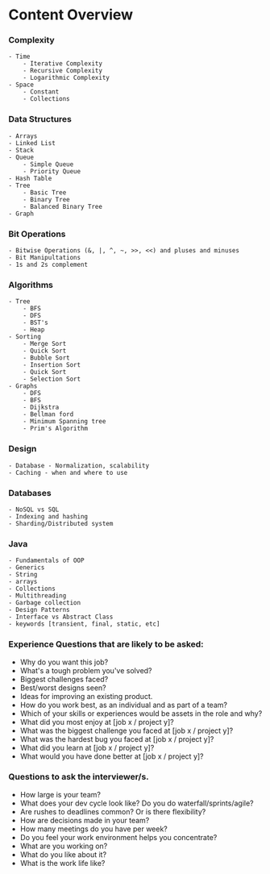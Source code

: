 # Content Overview

### Complexity
	- Time 
		- Iterative Complexity
		- Recursive Complexity
		- Logarithmic Complexity
	- Space
		- Constant
		- Collections

### Data Structures
	- Arrays
	- Linked List
	- Stack
	- Queue
		- Simple Queue
		- Priority Queue
	- Hash Table
	- Tree
		- Basic Tree
		- Binary Tree
		- Balanced Binary Tree
	- Graph

### Bit Operations
	- Bitwise Operations (&, |, ^, ~, >>, <<) and pluses and minuses
	- Bit Manipultations
	- 1s and 2s complement	 

### Algorithms
	- Tree
		- BFS
		- DFS
		- BST's
		- Heap
	- Sorting
		- Merge Sort
		- Quick Sort
		- Bubble Sort
		- Insertion Sort
		- Quick Sort
		- Selection Sort
	- Graphs
		- DFS
		- BFS
		- Dijkstra
		- Bellman ford
		- Minimum Spanning tree
		- Prim's Algorithm

### Design
	- Database - Normalization, scalability
	- Caching - when and where to use

### Databases
	- NoSQL vs SQL
	- Indexing and hashing 
	- Sharding/Distributed system

### Java
	- Fundamentals of OOP
	- Generics
	- String 
	- arrays
	- Collections
	- Multithreading
	- Garbage collection
	- Design Patterns
	- Interface vs Abstract Class
	- keywords [transient, final, static, etc]

### Experience Questions that are likely to be asked:
- Why do you want this job?
- What's a tough problem you've solved?
- Biggest challenges faced?
- Best/worst designs seen?
- Ideas for improving an existing product.
- How do you work best, as an individual and as part of a team?
- Which of your skills or experiences would be assets in the role and why?
- What did you most enjoy at [job x / project y]?
- What was the biggest challenge you faced at [job x / project y]?
- What was the hardest bug you faced at [job x / project y]?
- What did you learn at [job x / project y]?
- What would you have done better at [job x / project y]?


### Questions to ask the interviewer/s.
- How large is your team?
- What does your dev cycle look like? Do you do waterfall/sprints/agile?
- Are rushes to deadlines common? Or is there flexibility?
- How are decisions made in your team?
- How many meetings do you have per week?
- Do you feel your work environment helps you concentrate?
- What are you working on?
- What do you like about it?
- What is the work life like?